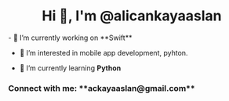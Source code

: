 <h1 align="center">Hi 👋, I'm @alicankayaaslan</h1>
- 🔭 I’m currently working on **Swift**

- 👀 I’m interested in mobile app development, pyhton.

- 🌱 I’m currently learning **Python**

<h3 align="left">Connect with me: **ackayaaslan@gmail.com** </h3>
<p align="left">
</p>
